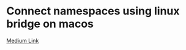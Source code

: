 # Connect namespaces using linux bridge on macos
[Medium Link](https://medium.com/@muazhussain88/create-two-namespaces-and-connect-them-using-linux-bridge-on-macos-2b20188cbb6f)
